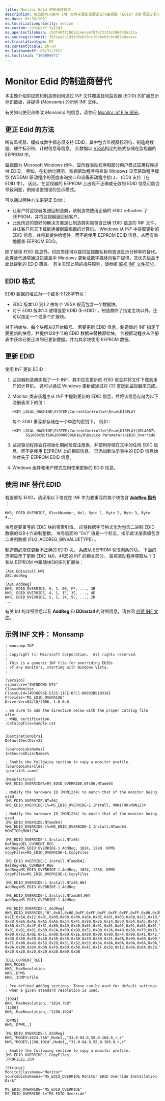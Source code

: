 ```yaml
---
title: Monitor Edid 的制造商替代
description: 制造商可以编写 INF 文件来更新或覆盖任何监视器 (EDID) 的扩展显示标识数据。
ms.date: 03/30/2021
ms.localizationpriority: medium
ms.custom: contperf-fy21q3
ms.openlocfilehash: c9df40ff1065614ece6f8fe721f423984336131a
ms.sourcegitcommit: 38feaa2a1d3495eb20ccf846eb9cbcd67e8ae4ec
ms.translationtype: MT
ms.contentlocale: zh-CN
ms.lasthandoff: 03/31/2021
ms.locfileid: "106099071"
---
```

# <a name="manufacturer-override-of-monitor-edids"></a>Monitor Edid 的制造商替代

本主题介绍供应商和制造商如何通过 INF 文件覆盖任何监视器 (EDID) 的扩展显示标识数据，并提供 (*Monsamp*) 的示例 INF 文件。

有关如何使用和修改 *Monsamp* 的信息，请参阅 [Monitor inf File 部分](monitor-inf-file-sections.md)。

## <a name="approaches-to-correcting-edids"></a>更正 Edid 的方法

所有监视器、模拟或数字都必须支持 EDID，其中包含监视器标识符、制造商数据、硬件标识符、计时信息等信息。 此数据以 [VESA](https://vesa.org/)指定的格式存储在监视器的 EEPROM 中。

监视器为 Microsoft Windows 组件、显示器驱动程序和部分用户模式应用程序提供 EDID。 例如，在初始化期间，监视驱动程序将查询 Windows 显示驱动程序模型 (WDDM) 驱动程序的亮度查询接口和设备驱动程序接口， (DDI) 支持（在 EDID 中）。 因此，在监视器的 EEPROM 上出现不正确或无效的 EDID 信息可能会导致问题，例如设置错误的显示模式。

可以通过两种方法来更正 Edid：

- 让客户将监视器发送回制造商，该制造商使用正确的 EDID reflashes 了 EEPROM，并将监视器返回给客户。
- 此处所述的更好的解决方案是让制造商实施包含正确 EDID 信息的 INF 文件，并让客户将其下载到连接到监视器的计算机。 Windows 从 INF 中提取更新的 EDID 信息，并将其提供给组件，而不是使用 EEPROM EDID 信息，从而有效地覆盖 EEPROM EDID。

除了替换 EDID 信息外，供应商还可以提供监视器名称和首选显示分辨率的替代。 此类替代通常通过包装盒中 Windows 更新或数字媒体向客户提供，其优先级高于此处提到的 EDID 覆盖。 有关实现此项的指导原则，请参阅 [监视 INF 文件部分](monitor-inf-file-sections.md)。

## <a name="edid-format"></a>EDID 格式

EDID 数据的格式为一个或多个128字节块：

- EDID 版本1.0 到1.2 由每个 VESA 规范包含一个数据块。
- 对于 EDID 版本1.3 或增强型 EDID (E-EDID) ，制造商除了指定主块以外，还可以指定一个或多个扩展块。

对于初始块，每个块都从0开始编号。 若要更新 EDID 信息，制造商的 INF 指定了要更新的块号，并提供128字节的 EDID 数据来替换原始块。 监视驱动程序从注册表中获取已更正块的已更新数据，并为其余块使用 EEPROM 数据。

## <a name="updating-an-edid"></a>更新 EDID

使用 INF 更新 EDID：

1. 监视器制造商实现了一个 INF，其中包含更新的 EDID 信息并将文件下载到用户的计算机。 这可以通过 Windows 更新或通过将 CD 寄送到监视器来完成。
2. Monitor 类安装程序从 INF 中提取更新的 EDID 信息，并将该信息存储为以下注册表项下的值：

   ```registry
   HKEY_LOCAL_MACHINE\SYSTEM\CurrentControlSet\Enum\DISPLAY
   ```

   每个 EDID 重写都存储在一个单独的密钥下。 例如：

    ```registry
    HKEY_LOCAL_MACHINE\SYSTEM\CurrentControlSet\Enum\DISPLAY\DELA007\
          5&1608c50f&0&10000090&01&20\Device Parameters\EDID_Override
    ```

3. 监视驱动程序会在初始化期间检查注册表，并使用存储在其中的任何 EDID 信息，而不是使用 EEPROM 上的相应信息。 已添加到注册表中的 EDID 信息始终优先于 EEPROM EDID 信息。
4. Windows 组件和用户模式应用使用更新的 EDID 信息。

## <a name="overriding-an-edid-with-an-inf"></a>使用 INF 替代 EDID

若要重写 EDID，请采用以下格式在 INF 中为要重写的每个块包含 [**AddReg 指令**](../install/inf-addreg-directive.md) ：

```inf
HKR, EDID_OVERRIDE, BlockNumber, 0x1, Byte 1, Byte 2, Byte 3, Byte 4,...
```

块号是要重写的 EDID 块的零索引值。 应将数据字节格式化为包含二进制 EDID 数据的128十六进制整数。 块号后面的 "0x1" 值是一个标志，指示此注册表值包含二进制数据 (FLG_ADDREG_BINVALUETYPE) 。

制造商必须仅更新不正确的 EDID 块。 系统从 EEPROM 获取剩余的块。 下面的示例显示了更新 EDID 块0、4和5的 INF 的相关部分。 监视驱动程序获取块 1-3 和从 EEPROM 中跟随块5的任何扩展块：

```inf
[ABC.DDInstall.HW]
ABC.AddReg
...
[ABC.AddReg]
HKR, EDID_OVERRIDE, 0, 1, 00, FF, ..., 3B
HKR, EDID_OVERRIDE, 4, 1, 1F, 3E, ..., 4E
HKR, EDID_OVERRIDE, 5, 1, 24, 5C, ..., 2D
...
```

有关 Inf 的详细信息以及 **AddReg** 和 **DDInstall** 的详细信息，请参阅 [创建 INF 文件](../hid/creating-an-inf-file.md)。

## <a name="sample-inf-file-monsampinf"></a>示例 INF 文件： Monsamp

```inf
; monsamp.INF
;
; Copyright (c) Microsoft Corporation.  All rights reserved.
;
; This is a generic INF file for overriding EDIDs 
; of any monitors, starting with Windows Vista.
;

[Version]
signature="$WINDOWS NT$"
Class=Monitor
ClassGuid={4D36E96E-E325-11CE-BFC1-08002BE10318}
Provider="MS_EDID_OVERRIDE"
DriverVer=04/18/2006, 1.0.0.0

; Be sure to add the directive below with the proper catalog file after 
; WHQL certification.
;CatalogFile=Sample.cat


[DestinationDirs]
DefaultDestDir=23

[SourceDisksNames]
1=%SourceDisksNames%

; Enable the following section to copy a monitor profile.
[SourceDisksFiles]
;profile1.icm=1

[Manufacturer]
%MS_EDID_OVERRIDE%=MS_EDID_OVERRIDE,NTx86,NTamd64

; Modify the hardware ID (MON1234) to match that of the monitor being used.
[MS_EDID_OVERRIDE.NTx86]
%MS_EDID_OVERRIDE-1%=MS_EDID_OVERRIDE-1.Install, MONITOR\MON1234

; Modify the hardware ID (MON1234) to match that of the monitor being used.
[MS_EDID_OVERRIDE.NTamd64]
%MS_EDID_OVERRIDE-1%=MS_EDID_OVERRIDE-1.Install.NTamd64, MONITOR\MON1234

[MS_EDID_OVERRIDE-1.Install.NTx86]
DelReg=DEL_CURRENT_REG
AddReg=MS_EDID_OVERRIDE-1.AddReg, 1024, 1280, DPMS
CopyFiles=MS_EDID_OVERRIDE-1.CopyFiles

[MS_EDID_OVERRIDE-1.Install.NTamd64]
DelReg=DEL_CURRENT_REG
AddReg=MS_EDID_OVERRIDE-1.AddReg, 1024, 1280, DPMS
CopyFiles=MS_EDID_OVERRIDE-1.CopyFiles

[MS_EDID_OVERRIDE-1.Install.NTx86.HW]
AddReg=MS_EDID_OVERRIDE-1_AddReg

[MS_EDID_OVERRIDE-1.Install.NTamd64.HW]
AddReg=MS_EDID_OVERRIDE-1_AddReg

[MS_EDID_OVERRIDE-1_AddReg]
HKR,EDID_OVERRIDE,"0",0x01,0x00,0xFF,0xFF,0xFF,0xFF,0xFF,0xFF,0x00,0x35,\
0xEE,0x34,0x12,0x01,0x00,0x00,0x00,0x0A,0x0E,0x01,0x03,0x68,0x22,0x1B,\
0x78,0xEA,0xAE,0xA5,0xA6,0x54,0x4C,0x99,0x26,0x14,0x50,0x54,0xA5,0x4B,\
0x00,0x71,0x4F,0x81,0x80,0xA9,0x40,0x01,0x01,0x01,0x01,0x01,0x01,0x01,\
0x01,0x01,0x01,0x30,0x2A,0x00,0x98,0x51,0x00,0x2A,0x40,0x30,0x70,0x13,\
0x00,0x52,0x0E,0x11,0x00,0x00,0x1E,0x00,0x00,0x00,0xFF,0x00,0x41,0x42,\
0x30,0x30,0x30,0x30,0x30,0x30,0x30,0x30,0x30,0x31,0x0A,0x00,0x00,0x00,\
0xFC,0x00,0x4D,0x53,0x20,0x31,0x32,0x33,0x34,0x0A,0x0A,0x0A,0x0A,0x0A,\
0x0A,0x00,0x00,0x00,0xFD,0x00,0x38,0x4C,0x1F,0x50,0x12,0x00,0x0A,0x20,\
0x20,0x20,0x20,0x20,0x20,0x00,0xDB

[DEL_CURRENT_REG]
HKR,MODES
HKR,,MaxResolution
HKR,,DPMS
HKR,,ICMProfile

; Pre-defined AddReg sections. These can be used for default settings 
; when a given standard resolution is used.

[1024]
HKR,,MaxResolution,,"1024,768"
[1280]
HKR,,MaxResolution,,"1280,1024"

[DPMS]
HKR,,DPMS,,1

[MS_EDID_OVERRIDE-1.AddReg]
HKR,"MODES\1024,768",Mode1,,"31.0-94.0,55.0-160.0,+,+"
HKR,"MODES\1280,1024",Mode1,,"31.0-94.0,55.0-160.0,+,+"

; Enable the following section to copy a monitor profile.
[MS_EDID_OVERRIDE-1.CopyFiles]
;PROFILE1.ICM

[Strings]
MonitorClassName="Monitor"
SourceDisksNames="MS_EDID_OVERRIDE Monitor EDID Override Installation Disk"

MS_EDID_OVERRIDE="MS_EDID_OVERRIDE"
MS_EDID_OVERRIDE-1="MS EDID Override"
```
